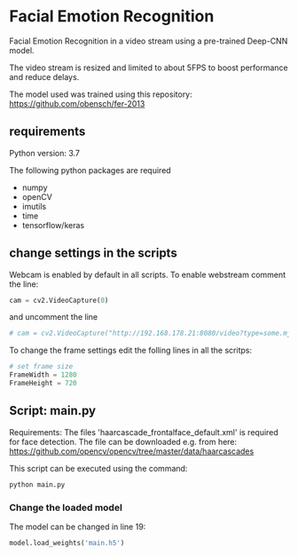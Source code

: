 # Facial Emotion Recognition
Facial Emotion Recognition in a video stream using a pre-trained Deep-CNN model.

The video stream is resized and limited to about 5FPS to boost performance and reduce delays.

The model used was trained using this repository: https://github.com/obensch/fer-2013
## requirements
Python version: 3.7

The following python packages are required
* numpy
* openCV
* imutils
* time
* tensorflow/keras

## change settings in the scripts
Webcam is enabled by default in all scripts. 
To enable webstream comment the line:
```python
cam = cv2.VideoCapture(0)
```
and uncomment the line
```python
# cam = cv2.VideoCapture("http://192.168.178.21:8080/video?type=some.mjpg")
```
To change the frame settings edit the folling lines in all the scritps:
```python
# set frame size
FrameWidth = 1280
FrameHeight = 720
```

## Script: main.py 
Requirements:
The files 'haarcascade_frontalface_default.xml' is required for face detection.
The file can be downloaded e.g. from here: https://github.com/opencv/opencv/tree/master/data/haarcascades

This script can be executed using the command:
```python
python main.py
```

### Change the loaded model
The model can be changed in line 19:
```python
model.load_weights('main.h5')
```
